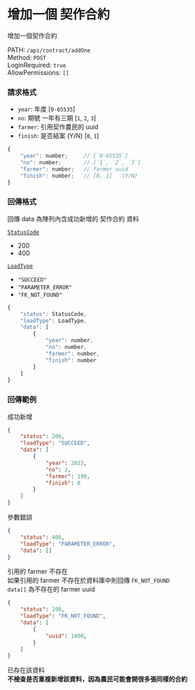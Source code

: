 # 增加一個 契作合約

增加一個契作合約

PATH: `/api/contract/addOne`  
Method: `POST`  
LoginRequired: `true`  
AllowPermissions: `[]`  


### 請求格式
* `year`: 年度                     [`0-65535`]
* `no`: 期號 一年有三期             [`1`, `2`, `3`]
* `farmer`: 引用契作農民的 uuid
* `finish`: 是否結案 (Y/N)          [`0`, `1`]

```js
{
    "year": number;     // [`0-65535`]
    "no": number;       // [`1`, `2`, `3`]
    "farmer": number;   // farmer uuid
    "finish": number;   // [0, 1]   (Y/N)
}
```


### 回傳格式

回傳 data 為陣列內含成功新增的 契作合約 資料  

[`StatusCode`](../types.md#statuscode)  
* 200
* 400

[`LoadType`](../types.md#loadtype)  
* `"SUCCEED"`
* `"PARAMETER_ERROR"`
* `"FK_NOT_FOUND"`

```js
{
    "status": StatusCode,
    "loadType": LoadType,
    "data": [
        {
            "year": number,
            "no": number,
            "farmer": number,
            "finish": number
        }
    ]
}
```


### 回傳範例
成功新增
```json
{
    "status": 200,
    "loadType": "SUCCEED",
    "data": [
        {
            "year": 2023,
            "no": 2,
            "farmer": 190,
            "finish": 0
        }
    ]
}
```

參數錯誤
```json
{
    "status": 400,
    "loadType": "PARAMETER_ERROR",
    "data": []
}
```

引用的 farmer 不存在  
如果引用的 farmer 不存在於資料庫中則回傳 `FK_NOT_FOUND`  
`data[]` 為不存在的 farmer uuid
```json
{
    "status": 200,
    "loadType": "FK_NOT_FOUND",
    "data": [
        {
            "uuid": 1000,
        }
    ]
}
```

已存在該資料  
**不檢查是否重複新增該資料，因為農民可能會開很多張同樣的合約**
